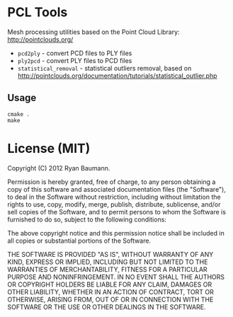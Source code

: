 PCL Tools
=========

Mesh processing utilities based on the Point Cloud Library: <http://pointclouds.org/>

* `pcd2ply` - convert PCD files to PLY files
* `ply2pcd` - convert PLY files to PCD files
* `statistical_removal` - statistical outliers removal, based on <http://pointclouds.org/documentation/tutorials/statistical_outlier.php>

Usage
-----

    cmake .
    make

License (MIT)
=============

Copyright (C) 2012 Ryan Baumann.

Permission is hereby granted, free of charge, to any person obtaining a copy of
this software and associated documentation files (the "Software"), to deal in
the Software without restriction, including without limitation the rights to
use, copy, modify, merge, publish, distribute, sublicense, and/or sell copies
of the Software, and to permit persons to whom the Software is furnished to do
so, subject to the following conditions:

The above copyright notice and this permission notice shall be included in all
copies or substantial portions of the Software.

THE SOFTWARE IS PROVIDED "AS IS", WITHOUT WARRANTY OF ANY KIND, EXPRESS OR
IMPLIED, INCLUDING BUT NOT LIMITED TO THE WARRANTIES OF MERCHANTABILITY,
FITNESS FOR A PARTICULAR PURPOSE AND NONINFRINGEMENT. IN NO EVENT SHALL THE
AUTHORS OR COPYRIGHT HOLDERS BE LIABLE FOR ANY CLAIM, DAMAGES OR OTHER
LIABILITY, WHETHER IN AN ACTION OF CONTRACT, TORT OR OTHERWISE, ARISING FROM,
OUT OF OR IN CONNECTION WITH THE SOFTWARE OR THE USE OR OTHER DEALINGS IN THE
SOFTWARE.
